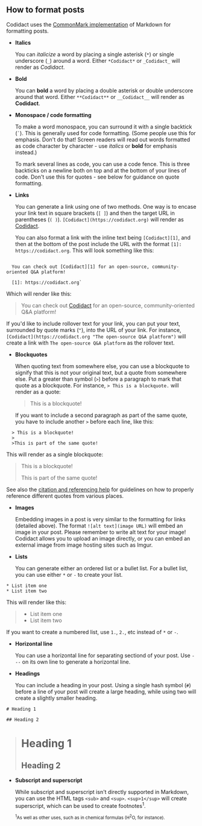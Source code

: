 ## How to format posts

Codidact uses the [CommonMark implementation](https://commonmark.org) of Markdown for formatting posts.

* **Italics**

  You can *italicize* a word by placing a single asterisk (`*`) or single underscore (`_`) around a word. Either `*Codidact*` or `_Codidact_` will render as *Codidact*.

* **Bold**

  You can **bold** a word by placing a double asterisk or double underscore around that word. Either `**Codidact**` or `__Codidact__` will render as **Codidact**.

* **Monospace / code formatting**

  To make a word monospace, you can surround it with a single backtick (<code>&#96;</code>). This is generally used for code formatting. (Some people use this for emphasis. Don't do that! Screen readers will read out words formatted as code character by character - use *italics* or **bold** for emphasis instead.)

  To mark several lines as code, you can use a code fence. This is three backticks on a newline both on top and at the bottom of your lines of code. Don't use this for quotes - see below for guidance on quote formatting.

* **Links**

  You can generate a link using one of two methods. One way is to encase your link text in square brackets (`[ ]`) and then the target URL in parentheses (`( )`). `[Codidact](https://codidact.org)` will render as [Codidact](https://codidact.org).

  You can also format a link with the inline text being `[Codidact][1]`, and then at the bottom of the post include the URL with the format `[1]: https://codidact.org`. This will look something like this:

```

  You can check out [Codidact][1] for an open-source, community-oriented Q&A platform!
  
  [1]: https://codidact.org`

```
  Which will render like this:

  > You can check out [Codidact][1] for an open-source, community-oriented Q&A platform!
  > 
  > [1]: https://codidact.org

  If you'd like to include rollover text for your link, you can put your text, surrounded by quote marks (`"`), into the URL of your link. For instance, `[Codidact](https://codidact.org "The open-source Q&A platform")` will create a link with `The open-source Q&A platform` as the rollover text.

* **Blockquotes**

  When quoting text from somewhere else, you can use a blockquote to signify that this is not your original text, but a quote from somewhere else. Put a greater than symbol (`>`) before a paragraph to mark that quote as a blockquote. For instance, `> This is a blockquote.` will render as a quote:

  > This is a blockquote!

  If you want to include a second paragraph as part of the same quote, you have to include another `>` before each line, like this:

```
  > This is a blockquote!
  >
  >This is part of the same quote!
```

  This will render as a single blockquote:

  > This is a blockquote!
  >
  > This is part of the same quote!

  See also the [citation and referencing help](/help/referencing) for guidelines on how to properly reference different quotes from various places.

* **Images**

  Embedding images in a post is very similar to the formatting for links (detailed above). The format `![alt text](image URL)` will embed an image in your post. Please remember to write alt text for your image! Codidact allows you to upload an image directly, or you can embed an external image from image hosting sites such as Imgur.

* **Lists**

  You can generate either an ordered list or a bullet list. For a bullet list, you can use either `*` or `-` to create your list.

```
* List item one
* List item two
```

  This will render like this:

>  * List item one
>  * List item two

  If you want to create a numbered list, use `1.`, `2.`, etc instead of `*` or `-`.

* **Horizontal line**

  You can use a horizontal line for separating sectiond of your post. Use `---` on its own line to generate a horizontal line.

* **Headings**

  You can include a heading in your post. Using a single hash symbol (`#`) before a line of your post will create a large heading, while using two will create a slightly smaller heading.

```
# Heading 1

## Heading 2
```

  > # Heading 1
  >
  > ## Heading 2

* **Subscript and superscript**

  While subscript and superscript isn't directly supported in Markdown, you can use the HTML tags `<sub>` and `<sup>`. `<sup>1</sup>` will create superscript, which can be used to create footnotes<sup>1</sup>.

  <sub><sup>1</sup>As well as other uses, such as in chemical formulas (H<sup>2</sup>O, for instance).</sub>
